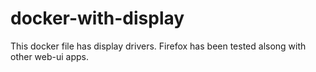 # docker-with-display
This docker file has display drivers. Firefox has been tested alsong with other web-ui apps.

